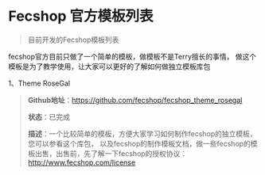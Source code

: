 Fecshop 官方模板列表
==================


> 目前开发的Fecshop模板列表

fecshop官方目前只做了一个简单的模板，做模板不是Terry擅长的事情，
做这个模板是为了教学使用，让大家可以更好的了解如何做独立模板库包


1、Theme RoseGal



> **Github地址**：https://github.com/fecshop/fecshop_theme_rosegal
> 
> **状态**：已完成
> 
> **描述**：一个比较简单的模板，方便大家学习如何制作fecshop的独立模板，您可以参看这个库包，
> 以及fecshop的制作模板文档，做一些fecshop的模板出售，出售前，先了解一下fecshop的授权协议：http://www.fecshop.com/license
> 

